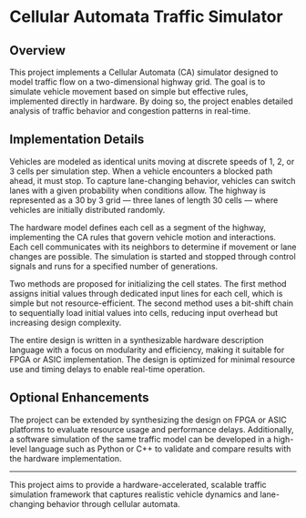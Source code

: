 # Cellular Automata Traffic Simulator

## Overview  
This project implements a Cellular Automata (CA) simulator designed to model traffic flow on a two-dimensional highway grid. The goal is to simulate vehicle movement based on simple but effective rules, implemented directly in hardware. By doing so, the project enables detailed analysis of traffic behavior and congestion patterns in real-time.

## Implementation Details  
Vehicles are modeled as identical units moving at discrete speeds of 1, 2, or 3 cells per simulation step. When a vehicle encounters a blocked path ahead, it must stop. To capture lane-changing behavior, vehicles can switch lanes with a given probability when conditions allow. The highway is represented as a 30 by 3 grid — three lanes of length 30 cells — where vehicles are initially distributed randomly.

The hardware model defines each cell as a segment of the highway, implementing the CA rules that govern vehicle motion and interactions. Each cell communicates with its neighbors to determine if movement or lane changes are possible. The simulation is started and stopped through control signals and runs for a specified number of generations.

Two methods are proposed for initializing the cell states. The first method assigns initial values through dedicated input lines for each cell, which is simple but not resource-efficient. The second method uses a bit-shift chain to sequentially load initial values into cells, reducing input overhead but increasing design complexity.

The entire design is written in a synthesizable hardware description language with a focus on modularity and efficiency, making it suitable for FPGA or ASIC implementation. The design is optimized for minimal resource use and timing delays to enable real-time operation.

## Optional Enhancements  
The project can be extended by synthesizing the design on FPGA or ASIC platforms to evaluate resource usage and performance delays. Additionally, a software simulation of the same traffic model can be developed in a high-level language such as Python or C++ to validate and compare results with the hardware implementation.

---

This project aims to provide a hardware-accelerated, scalable traffic simulation framework that captures realistic vehicle dynamics and lane-changing behavior through cellular automata.
